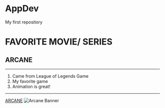# AppDev
My first repository
# FAVORITE MOVIE/ SERIES
## ARCANE
---
1. Came from League of Legends Game
2. My favorite game
3. Animation is great!
---
[ARCANE](https://www.netflix.com/browse?jbv=81435684)
![Arcane Banner](https://cdn.oneesports.gg/cdn-data/2021/11/LeagueofLegends_ArcanePosterWallpaper.jpg)
